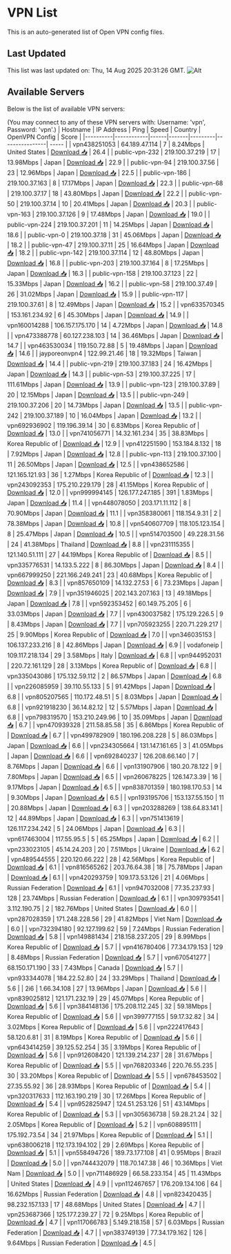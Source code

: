# VPN List

This is an auto-generated list of Open VPN config files.

## Last Updated

This list was last updated on: Thu, 14 Aug 2025 20:31:26 GMT.
![Alt](https://repobeats.axiom.co/api/embed/186b98318ef1479477931607c1ad7d823f12451f.svg "Repobeats analytics image")

## Available Servers

Below is the list of available VPN servers:

(You may connect to any of these VPN servers with: Username: 'vpn', Password: 'vpn'.)
| Hostname | IP Address | Ping | Speed | Country | OpenVPN Config | Score |
|----------|------------|------|-------|---------|----------------| ----- |
| vpn438251053 | 64.189.47.114 | 7 | 8.24Mbps | United States | [Download 📥](./configs/server_0_US.ovpn) | 26.4 |
| public-vpn-232 | 219.100.37.219 | 17 | 13.98Mbps | Japan | [Download 📥](./configs/server_1_JP.ovpn) | 22.9 |
| public-vpn-94 | 219.100.37.56 | 23 | 12.96Mbps | Japan | [Download 📥](./configs/server_2_JP.ovpn) | 22.5 |
| public-vpn-186 | 219.100.37.163 | 8 | 17.17Mbps | Japan | [Download 📥](./configs/server_3_JP.ovpn) | 22.3 |
| public-vpn-68 | 219.100.37.17 | 18 | 43.80Mbps | Japan | [Download 📥](./configs/server_4_JP.ovpn) | 22.2 |
| public-vpn-50 | 219.100.37.14 | 10 | 20.41Mbps | Japan | [Download 📥](./configs/server_5_JP.ovpn) | 20.3 |
| public-vpn-163 | 219.100.37.126 | 9 | 17.48Mbps | Japan | [Download 📥](./configs/server_6_JP.ovpn) | 19.0 |
| public-vpn-224 | 219.100.37.201 | 11 | 14.25Mbps | Japan | [Download 📥](./configs/server_7_JP.ovpn) | 18.6 |
| public-vpn-0 | 219.100.37.18 | 31 | 45.06Mbps | Japan | [Download 📥](./configs/server_8_JP.ovpn) | 18.2 |
| public-vpn-47 | 219.100.37.11 | 25 | 16.64Mbps | Japan | [Download 📥](./configs/server_9_JP.ovpn) | 18.2 |
| public-vpn-142 | 219.100.37.114 | 12 | 48.80Mbps | Japan | [Download 📥](./configs/server_10_JP.ovpn) | 16.8 |
| public-vpn-203 | 219.100.37.164 | 8 | 17.25Mbps | Japan | [Download 📥](./configs/server_11_JP.ovpn) | 16.3 |
| public-vpn-158 | 219.100.37.123 | 22 | 15.33Mbps | Japan | [Download 📥](./configs/server_12_JP.ovpn) | 16.2 |
| public-vpn-58 | 219.100.37.49 | 26 | 31.02Mbps | Japan | [Download 📥](./configs/server_13_JP.ovpn) | 15.9 |
| public-vpn-117 | 219.100.37.61 | 8 | 12.49Mbps | Japan | [Download 📥](./configs/server_14_JP.ovpn) | 15.2 |
| vpn633570345 | 153.161.234.92 | 6 | 45.30Mbps | Japan | [Download 📥](./configs/server_15_JP.ovpn) | 14.9 |
| vpn160014288 | 106.157.175.170 | 14 | 4.72Mbps | Japan | [Download 📥](./configs/server_16_JP.ovpn) | 14.8 |
| vpn473388778 | 60.127.238.103 | 14 | 36.46Mbps | Japan | [Download 📥](./configs/server_17_JP.ovpn) | 14.7 |
| vpn463530034 | 119.150.72.88 | 5 | 19.48Mbps | Japan | [Download 📥](./configs/server_18_JP.ovpn) | 14.6 |
| jayporeonvpn4 | 122.99.21.46 | 18 | 19.32Mbps | Taiwan | [Download 📥](./configs/server_19_TW.ovpn) | 14.4 |
| public-vpn-219 | 219.100.37.183 | 24 | 16.42Mbps | Japan | [Download 📥](./configs/server_20_JP.ovpn) | 14.3 |
| public-vpn-53 | 219.100.37.225 | 17 | 111.61Mbps | Japan | [Download 📥](./configs/server_21_JP.ovpn) | 13.9 |
| public-vpn-123 | 219.100.37.89 | 20 | 12.15Mbps | Japan | [Download 📥](./configs/server_22_JP.ovpn) | 13.5 |
| public-vpn-249 | 219.100.37.206 | 20 | 14.73Mbps | Japan | [Download 📥](./configs/server_23_JP.ovpn) | 13.5 |
| public-vpn-242 | 219.100.37.189 | 10 | 16.04Mbps | Japan | [Download 📥](./configs/server_24_JP.ovpn) | 13.2 |
| vpn692936902 | 119.196.39.14 | 30 | 6.83Mbps | Korea Republic of | [Download 📥](./configs/server_25_KR.ovpn) | 13.0 |
| vpn741056771 | 14.32.161.234 | 35 | 38.83Mbps | Korea Republic of | [Download 📥](./configs/server_26_KR.ovpn) | 12.9 |
| vpn412251590 | 153.184.8.132 | 18 | 7.92Mbps | Japan | [Download 📥](./configs/server_27_JP.ovpn) | 12.8 |
| public-vpn-113 | 219.100.37.100 | 11 | 26.50Mbps | Japan | [Download 📥](./configs/server_28_JP.ovpn) | 12.5 |
| vpn438652586 | 121.165.121.93 | 36 | 1.27Mbps | Korea Republic of | [Download 📥](./configs/server_29_KR.ovpn) | 12.3 |
| vpn243092353 | 175.210.229.179 | 28 | 41.15Mbps | Korea Republic of | [Download 📥](./configs/server_30_KR.ovpn) | 12.0 |
| vpn999994145 | 126.177.247.185 | 391 | 1.83Mbps | Japan | [Download 📥](./configs/server_31_JP.ovpn) | 11.4 |
| vpn448078050 | 203.171.11.112 | 8 | 70.90Mbps | Japan | [Download 📥](./configs/server_32_JP.ovpn) | 11.1 |
| vpn358380061 | 118.154.9.31 | 2 | 78.38Mbps | Japan | [Download 📥](./configs/server_33_JP.ovpn) | 10.8 |
| vpn540607709 | 118.105.123.154 | 8 | 25.47Mbps | Japan | [Download 📥](./configs/server_34_JP.ovpn) | 10.5 |
| vpn514703500 | 49.228.31.56 | 24 | 41.38Mbps | Thailand | [Download 📥](./configs/server_35_TH.ovpn) | 8.8 |
| vpn231115355 | 121.140.51.111 | 27 | 44.19Mbps | Korea Republic of | [Download 📥](./configs/server_36_KR.ovpn) | 8.5 |
| vpn335776531 | 14.133.5.222 | 8 | 86.30Mbps | Japan | [Download 📥](./configs/server_37_JP.ovpn) | 8.4 |
| vpn667999250 | 221.166.249.241 | 23 | 40.68Mbps | Korea Republic of | [Download 📥](./configs/server_38_KR.ovpn) | 8.3 |
| vpn857650109 | 14.132.27.53 | 6 | 73.23Mbps | Japan | [Download 📥](./configs/server_39_JP.ovpn) | 7.9 |
| vpn351946025 | 202.143.207.163 | 13 | 49.18Mbps | Japan | [Download 📥](./configs/server_40_JP.ovpn) | 7.8 |
| vpn592353452 | 60.149.75.205 | 6 | 33.03Mbps | Japan | [Download 📥](./configs/server_41_JP.ovpn) | 7.7 |
| vpn430037582 | 175.129.226.5 | 9 | 8.43Mbps | Japan | [Download 📥](./configs/server_42_JP.ovpn) | 7.7 |
| vpn705923255 | 220.71.229.217 | 25 | 9.90Mbps | Korea Republic of | [Download 📥](./configs/server_43_KR.ovpn) | 7.0 |
| vpn346035153 | 106.137.233.216 | 8 | 42.86Mbps | Japan | [Download 📥](./configs/server_44_JP.ovpn) | 6.9 |
| vodafoneip | 109.117.218.134 | 29 | 3.58Mbps | Italy | [Download 📥](./configs/server_45_IT.ovpn) | 6.8 |
| vpn944952031 | 220.72.161.129 | 28 | 3.13Mbps | Korea Republic of | [Download 📥](./configs/server_46_KR.ovpn) | 6.8 |
| vpn335043086 | 175.132.59.112 | 2 | 86.57Mbps | Japan | [Download 📥](./configs/server_47_JP.ovpn) | 6.8 |
| vpn226085959 | 39.110.55.133 | 5 | 91.42Mbps | Japan | [Download 📥](./configs/server_48_JP.ovpn) | 6.8 |
| vpn805207565 | 110.172.48.51 | 5 | 8.03Mbps | Japan | [Download 📥](./configs/server_49_JP.ovpn) | 6.8 |
| vpn921918230 | 36.14.82.12 | 12 | 5.57Mbps | Japan | [Download 📥](./configs/server_50_JP.ovpn) | 6.8 |
| vpn798319570 | 153.210.249.96 | 10 | 35.09Mbps | Japan | [Download 📥](./configs/server_51_JP.ovpn) | 6.7 |
| vpn470939328 | 211.58.85.58 | 35 | 6.86Mbps | Korea Republic of | [Download 📥](./configs/server_52_KR.ovpn) | 6.7 |
| vpn499782909 | 180.196.208.228 | 5 | 86.03Mbps | Japan | [Download 📥](./configs/server_53_JP.ovpn) | 6.6 |
| vpn234305664 | 131.147.161.65 | 3 | 41.05Mbps | Japan | [Download 📥](./configs/server_54_JP.ovpn) | 6.6 |
| vpn692840237 | 126.208.66.140 | 7 | 8.76Mbps | Japan | [Download 📥](./configs/server_55_JP.ovpn) | 6.6 |
| vpn131907906 | 180.20.78.122 | 9 | 7.80Mbps | Japan | [Download 📥](./configs/server_56_JP.ovpn) | 6.5 |
| vpn260678225 | 126.147.3.39 | 16 | 9.17Mbps | Japan | [Download 📥](./configs/server_57_JP.ovpn) | 6.5 |
| vpn838701359 | 180.198.170.53 | 14 | 9.30Mbps | Japan | [Download 📥](./configs/server_58_JP.ovpn) | 6.5 |
| vpn193195706 | 153.137.55.150 | 11 | 20.88Mbps | Japan | [Download 📥](./configs/server_59_JP.ovpn) | 6.3 |
| vpn203288269 | 138.64.83.141 | 12 | 44.89Mbps | Japan | [Download 📥](./configs/server_60_JP.ovpn) | 6.3 |
| vpn751413619 | 126.117.234.242 | 5 | 24.06Mbps | Japan | [Download 📥](./configs/server_61_JP.ovpn) | 6.3 |
| vpn617463004 | 117.55.95.5 | 5 | 65.25Mbps | Japan | [Download 📥](./configs/server_62_JP.ovpn) | 6.2 |
| vpn233023105 | 45.14.24.203 | 20 | 7.51Mbps | Ukraine | [Download 📥](./configs/server_63_UA.ovpn) | 6.2 |
| vpn489544555 | 220.120.66.222 | 28 | 42.56Mbps | Korea Republic of | [Download 📥](./configs/server_64_KR.ovpn) | 6.1 |
| vpn816565262 | 203.76.64.38 | 18 | 75.78Mbps | Japan | [Download 📥](./configs/server_65_JP.ovpn) | 6.1 |
| vpn420293759 | 109.173.53.126 | 21 | 4.06Mbps | Russian Federation | [Download 📥](./configs/server_66_RU.ovpn) | 6.1 |
| vpn947032008 | 77.35.237.93 | 128 | 23.74Mbps | Russian Federation | [Download 📥](./configs/server_67_RU.ovpn) | 6.1 |
| vpn309793541 | 3.112.190.75 | 2 | 182.76Mbps | United States | [Download 📥](./configs/server_68_US.ovpn) | 6.0 |
| vpn287028359 | 171.248.228.56 | 29 | 41.82Mbps | Viet Nam | [Download 📥](./configs/server_69_VN.ovpn) | 6.0 |
| vpn732394180 | 92.127.199.62 | 59 | 7.24Mbps | Russian Federation | [Download 📥](./configs/server_70_RU.ovpn) | 5.8 |
| vpn149881434 | 218.158.237.205 | 29 | 8.99Mbps | Korea Republic of | [Download 📥](./configs/server_71_KR.ovpn) | 5.7 |
| vpn416780406 | 77.34.179.153 | 129 | 8.48Mbps | Russian Federation | [Download 📥](./configs/server_72_RU.ovpn) | 5.7 |
| vpn670541277 | 68.150.171.190 | 33 | 7.43Mbps | Canada | [Download 📥](./configs/server_73_CA.ovpn) | 5.7 |
| vpn933344078 | 184.22.52.80 | 24 | 33.29Mbps | Thailand | [Download 📥](./configs/server_74_TH.ovpn) | 5.6 |
| 2i6 | 1.66.34.108 | 27 | 13.96Mbps | Japan | [Download 📥](./configs/server_75_JP.ovpn) | 5.6 |
| vpn839025812 | 121.171.232.19 | 29 | 45.07Mbps | Korea Republic of | [Download 📥](./configs/server_76_KR.ovpn) | 5.6 |
| vpn384148136 | 175.208.112.245 | 32 | 59.18Mbps | Korea Republic of | [Download 📥](./configs/server_77_KR.ovpn) | 5.6 |
| vpn399777155 | 59.17.32.82 | 34 | 3.02Mbps | Korea Republic of | [Download 📥](./configs/server_78_KR.ovpn) | 5.6 |
| vpn222417643 | 58.120.6.81 | 31 | 8.19Mbps | Korea Republic of | [Download 📥](./configs/server_79_KR.ovpn) | 5.6 |
| vpn643414259 | 39.125.52.254 | 35 | 3.19Mbps | Korea Republic of | [Download 📥](./configs/server_80_KR.ovpn) | 5.6 |
| vpn912608420 | 121.139.214.237 | 28 | 31.67Mbps | Korea Republic of | [Download 📥](./configs/server_81_KR.ovpn) | 5.5 |
| vpn768203346 | 220.76.55.235 | 30 | 33.20Mbps | Korea Republic of | [Download 📥](./configs/server_82_KR.ovpn) | 5.5 |
| vpn678453502 | 27.35.55.92 | 36 | 28.93Mbps | Korea Republic of | [Download 📥](./configs/server_83_KR.ovpn) | 5.4 |
| vpn320317633 | 112.163.190.219 | 30 | 17.26Mbps | Korea Republic of | [Download 📥](./configs/server_84_KR.ovpn) | 5.4 |
| vpn952825947 | 124.51.253.126 | 51 | 43.14Mbps | Korea Republic of | [Download 📥](./configs/server_85_KR.ovpn) | 5.3 |
| vpn305636738 | 59.28.21.24 | 32 | 2.05Mbps | Korea Republic of | [Download 📥](./configs/server_86_KR.ovpn) | 5.2 |
| vpn608895111 | 175.192.73.54 | 34 | 21.97Mbps | Korea Republic of | [Download 📥](./configs/server_87_KR.ovpn) | 5.1 |
| vpn638006218 | 112.173.194.102 | 29 | 2.69Mbps | Korea Republic of | [Download 📥](./configs/server_88_KR.ovpn) | 5.1 |
| vpn558494726 | 189.73.177.108 | 41 | 0.95Mbps | Brazil | [Download 📥](./configs/server_89_BR.ovpn) | 5.0 |
| vpn744432079 | 118.70.147.38 | 46 | 10.36Mbps | Viet Nam | [Download 📥](./configs/server_90_VN.ovpn) | 5.0 |
| vpn711486929 | 66.58.233.154 | 45 | 11.43Mbps | United States | [Download 📥](./configs/server_91_US.ovpn) | 4.9 |
| vpn112467657 | 176.209.134.106 | 64 | 16.62Mbps | Russian Federation | [Download 📥](./configs/server_92_RU.ovpn) | 4.8 |
| vpn823420435 | 98.232.157.133 | 17 | 48.68Mbps | United States | [Download 📥](./configs/server_93_US.ovpn) | 4.7 |
| vpn253687366 | 125.177.239.27 | 72 | 9.25Mbps | Korea Republic of | [Download 📥](./configs/server_94_KR.ovpn) | 4.7 |
| vpn117066783 | 5.149.218.158 | 57 | 6.03Mbps | Russian Federation | [Download 📥](./configs/server_95_RU.ovpn) | 4.7 |
| vpn383749139 | 77.34.179.162 | 126 | 9.64Mbps | Russian Federation | [Download 📥](./configs/server_96_RU.ovpn) | 4.5 |
